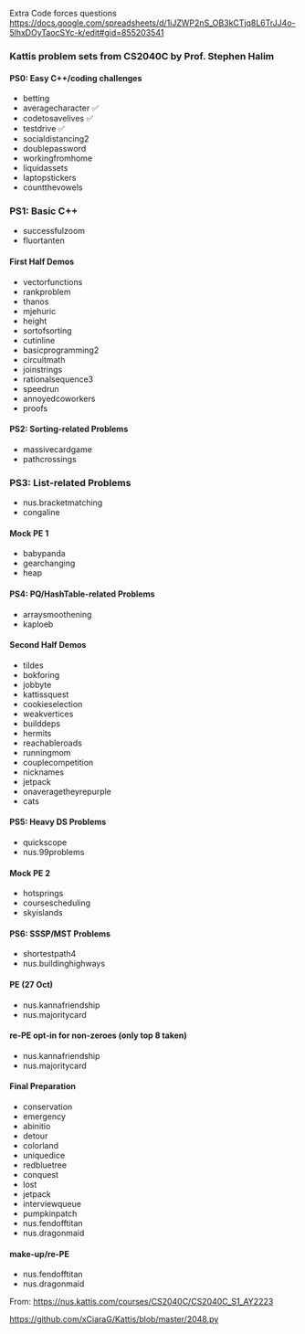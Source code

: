 Extra Code forces questions
https://docs.google.com/spreadsheets/d/1iJZWP2nS_OB3kCTjq8L6TrJJ4o-5lhxDOyTaocSYc-k/edit#gid=855203541


### Kattis problem sets from CS2040C by Prof. Stephen Halim
#### PS0: Easy C++/coding challenges
- betting
- averagecharacter ✅
- codetosavelives ✅
- testdrive ✅
- socialdistancing2
- doublepassword
- workingfromhome
- liquidassets
- laptopstickers
- countthevowels
### PS1: Basic C++ 
- successfulzoom
- fluortanten
#### First Half Demos
- vectorfunctions
- rankproblem
- thanos
- mjehuric
- height
- sortofsorting
- cutinline
- basicprogramming2
- circuitmath
- joinstrings
- rationalsequence3
- speedrun
- annoyedcoworkers
- proofs
#### PS2: Sorting-related Problems 
- massivecardgame
- pathcrossings
### PS3: List-related Problems 
- nus.bracketmatching
- congaline
#### Mock PE 1
- babypanda
- gearchanging
- heap
#### PS4: PQ/HashTable-related Problems 
- arraysmoothening
- kaploeb
#### Second Half Demos
- tildes
- bokforing
- jobbyte
- kattissquest
- cookieselection
- weakvertices
- builddeps
- hermits
- reachableroads
- runningmom
- couplecompetition
- nicknames
- jetpack
- onaveragetheyrepurple
- cats
#### PS5: Heavy DS Problems 
- quickscope
- nus.99problems
#### Mock PE 2
- hotsprings
- coursescheduling
- skyislands
#### PS6: SSSP/MST Problems 
- shortestpath4
- nus.buildinghighways
#### PE (27 Oct) 
- nus.kannafriendship
- nus.majoritycard
#### re-PE opt-in for non-zeroes (only top 8 taken) 
- nus.kannafriendship
- nus.majoritycard
#### Final Preparation 
- conservation
- emergency
- abinitio
- detour
- colorland
- uniquedice
- redbluetree
- conquest
- lost
- jetpack
- interviewqueue
- pumpkinpatch
- nus.fendofftitan
- nus.dragonmaid
#### make-up/re-PE
- nus.fendofftitan
- nus.dragonmaid

From: https://nus.kattis.com/courses/CS2040C/CS2040C_S1_AY2223

https://github.com/xCiaraG/Kattis/blob/master/2048.py
